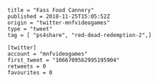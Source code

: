 ```
title = "Fass Food Cannery"
published = 2018-11-25T15:05:52Z
origin = "twitter-mnfvideogames"
type = "tweet"
tag = [ "ps4share", "red-dead-redemption-2",]

[twitter]
account = "mnfvideogames"
first_tweet = "1066709562995195904"
retweets = 0
favourites = 0
```

<p class='image'><img src='https://mnf.m17s.net/2018/11/25/Ds22sT2WsAEtDzs.jpg' alt=''></p>

